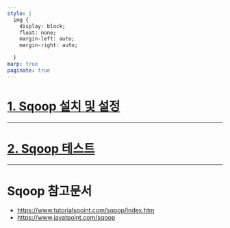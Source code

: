 ```yaml
---
style: |
  img {
    display: block;
    float: none;
    margin-left: auto;
    margin-right: auto;

  }
marp: true
paginate: true
---
```

# [1. Sqoop 설치 및 설정](./1.%20Sqoop%20설치%20및%20설정.md)

---
# [2. Sqoop 테스트](./2.%20Sqoop%20테스트.md)

---
# Sqoop 참고문서
- https://www.tutorialspoint.com/sqoop/index.htm
- https://www.javatpoint.com/sqoop

